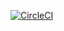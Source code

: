 [![CircleCI](https://dl.circleci.com/status-badge/img/gh/muhammadhassan3/News-App/tree/master.svg?style=svg)](https://dl.circleci.com/status-badge/redirect/gh/muhammadhassan3/News-App/tree/master)